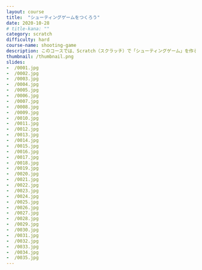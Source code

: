 ```yaml
---
layout: course
title:  "シューティングゲームをつくろう"
date: 2020-10-28
# title-kana: ""
category: scratch
difficulty: hard
course-name: shooting-game
description: このコースでは、Scratch（スクラッチ）で「シューティングゲーム」を作る方法を解説します。スライドで誰でも簡単に学べるビジュアルプログラミング学習サイト「メクルン」を使って、Scratch（スクラッチ）の学習をはじめよう。
thumbnail: /thumbnail.png
slides:
-  /0001.jpg
-  /0002.jpg
-  /0003.jpg
-  /0004.jpg
-  /0005.jpg
-  /0006.jpg
-  /0007.jpg
-  /0008.jpg
-  /0009.jpg
-  /0010.jpg
-  /0011.jpg
-  /0012.jpg
-  /0013.jpg
-  /0014.jpg
-  /0015.jpg
-  /0016.jpg
-  /0017.jpg
-  /0018.jpg
-  /0019.jpg
-  /0020.jpg
-  /0021.jpg
-  /0022.jpg
-  /0023.jpg
-  /0024.jpg
-  /0025.jpg
-  /0026.jpg
-  /0027.jpg
-  /0028.jpg
-  /0029.jpg
-  /0030.jpg
-  /0031.jpg
-  /0032.jpg
-  /0033.jpg
-  /0034.jpg
-  /0035.jpg
---
```

